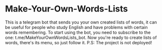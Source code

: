 # Make-Your-Own-Words-Lists
This is a telegram bot that sends you your own created lists of words, it can be useful for people who study English and have problems with certain words remembering. To start using the bot, you need to subscribe to the one: t.me/MakeYourOwnWordsLists_bot. Now you're ready to create lists of words, there's its menu, so just follow it. P.S: The project is not deployed!
